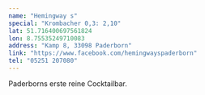 ```yaml
---
name: "Hemingway s"
special: "Krombacher 0,3: 2,10"
lat: 51.716400697561824
lon: 8.75535249710083
address: "Kamp 8, 33098 Paderborn"
link: "https://www.facebook.com/hemingwayspaderborn"
tel: "05251 207080"
---
```

Paderborns erste reine Cocktailbar.

